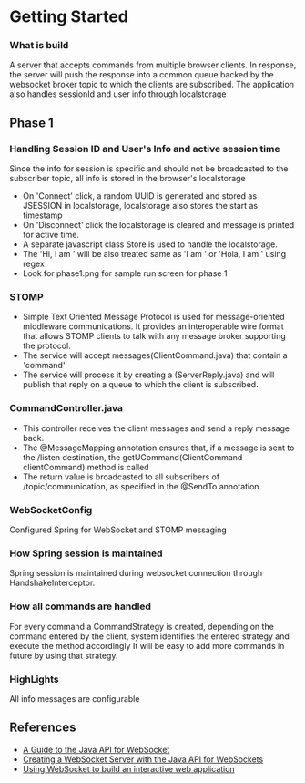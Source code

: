 # Getting Started

### What is build
A server that accepts commands from multiple browser clients. In response, the server will push the response into a common queue backed by the websocket broker topic to which the clients are subscribed.
The application also handles sessionId and user info through localstorage

## Phase 1
### Handling Session ID and User's Info and active session time
Since the info for session is specific and should not be broadcasted to the subscriber topic, all info is stored in the browser's localstorage
* On 'Connect' click, a random UUID is generated and stored as JSESSION in localstorage, localstorage also stores the start as timestamp
* On 'Disconnect' click the localstorage is cleared and message is printed for active time.
* A separate javascript class Store is used to handle the localstorage.
* The 'Hi, I am <name>' will be also treated same as 'I am <name>' or 'Hola, I am <name>' using regex
* Look for phase1.png for sample run screen for phase 1

### STOMP
* Simple Text Oriented Message Protocol is used for message-oriented middleware communications. It provides an interoperable wire format that allows STOMP clients to talk with any message broker supporting the protocol.
* The service will accept messages(ClientCommand.java) that contain a 'command'
* The service will process it by creating a (ServerReply.java) and will publish that reply on a queue to which the client is subscribed. 

### CommandController.java
* This controller receives the client messages and send a reply message back.
* The @MessageMapping annotation ensures that, if a message is sent to the /listen destination, the getUCommand(ClientCommand clientCommand) method is called
* The return value is broadcasted to all subscribers of /topic/communication, as specified in the @SendTo annotation.

### WebSocketConfig
Configured Spring for WebSocket and STOMP messaging

### How Spring session is maintained
Spring session is maintained during websocket connection through HandshakeInterceptor. 

### How all commands are handled
For every command a CommandStrategy is created, depending on the command entered by the client, system identifies the entered strategy and execute the method accordingly
It will be easy to add more commands in future by using that strategy.

### HighLights
All info messages are configurable

## References
* [A Guide to the Java API for WebSocket](https://www.baeldung.com/java-websockets)
* [Creating a WebSocket Server with the Java API for WebSockets](https://www.nexmo.com/blog/2018/10/22/create-websocket-server-java-api-dr)
* [Using WebSocket to build an interactive web application](https://spring.io/guides/gs/messaging-stomp-websocket/)
